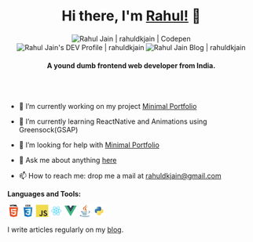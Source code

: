 <h1 align="center">Hi there, I'm <a href="https://rahuldkjain.github.io"  target="_blank">Rahul!</a> 👋</h1>

<p align="center">
<a href="https://codepen.io/rahuldkjain" style="text-decoration: none;"  target="_blank">
<img align="center"  alt="Rahul Jain | rahuldkjain | Codepen"  width="20px"  src="https://raw.githubusercontent.com/rahuldkjain/rahuldkjain/81ba4992d502aa3d8a88cc9dd0cb89aa2237b884/assets/codepen.svg" />
</a>
<a href="https://dev.to/rahuldkjain" style="text-decoration: none;" target="_blank">
<img align="center"  src="https://d2fltix0v2e0sb.cloudfront.net/dev-badge.svg"  alt="Rahul Jain's DEV Profile | rahuldkjain"  height="20"  width="20">
</a>
<a href="https://rahuldkjain.github.io/blog" style="text-decoration: none;" target="_blank">
<img align="center"  alt="Rahul Jain Blog | rahuldkjain"  width="21px"  src="https://raw.githubusercontent.com/rahuldkjain/rahuldkjain/master/assets/rj-blog.png" />
</a>
</p>

<h4 align="center">A yound dumb frontend web developer from India.</h4>

<br />

<br />

  
  

- 🔭 I’m currently working on my project [Minimal Portfolio](https://github.com/rahuldkjain/minimal-portfolio)

- 🌱 I’m currently learning ReactNative and Animations using Greensock(GSAP)

- 🤔 I’m looking for help with [Minimal Portfolio](https://github.com/rahuldkjain/minimal-portfolio/issues)

- 💬 Ask me about anything [here](https://github.com/rahuldkjain/rahuldkjain/issues)

- 📫 How to reach me: drop me a mail at rahuldkjain@gmail.com

  

**Languages and Tools:**

  

<code><img height="25"  src="https://raw.githubusercontent.com/github/explore/5c058a388828bb5fde0bcafd4bc867b5bb3f26f3/topics/html/html.png"></code>
<code><img height="25"  src="https://raw.githubusercontent.com/github/explore/5c058a388828bb5fde0bcafd4bc867b5bb3f26f3/topics/css/css.png"></code>
<code><img height="25"  src="https://raw.githubusercontent.com/github/explore/80688e429a7d4ef2fca1e82350fe8e3517d3494d/topics/javascript/javascript.png"></code>
<code><img height="25"  src="https://raw.githubusercontent.com/github/explore/80688e429a7d4ef2fca1e82350fe8e3517d3494d/topics/react/react.png"></code>
<code><img height="25"  src="https://raw.githubusercontent.com/github/explore/5c058a388828bb5fde0bcafd4bc867b5bb3f26f3/topics/vue/vue.png"></code>
<code><img height="25"  src="https://raw.githubusercontent.com/github/explore/5c058a388828bb5fde0bcafd4bc867b5bb3f26f3/topics/java/java.png"></code>
<code><img height="25"  src="https://raw.githubusercontent.com/github/explore/5c058a388828bb5fde0bcafd4bc867b5bb3f26f3/topics/python/python.png"></code>

  
  

I write articles regularly on my [blog](https://rahuldkjain.github.io/blog).
